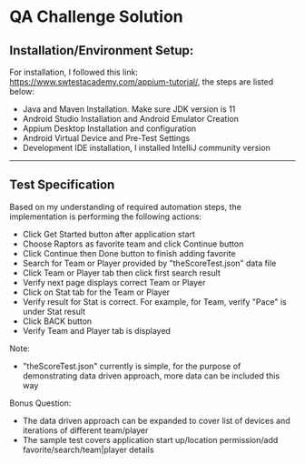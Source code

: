 # QA Challenge Solution

## Installation/Environment Setup:

For installation, I followed this link: https://www.swtestacademy.com/appium-tutorial/, the steps are listed below:
* Java and Maven Installation. Make sure JDK version is 11
* Android Studio Installation and Android Emulator Creation
* Appium Desktop Installation and configuration
* Android Virtual Device and Pre-Test Settings
* Development IDE installation, I installed IntelliJ community version

----------------------------------------------
## Test Specification
Based on my understanding of required automation steps, the implementation is performing the following actions:
* Click Get Started button after application start
* Choose Raptors as favorite team and click Continue button
* Click Continue then Done button to finish adding favorite
* Search for Team or Player provided by "theScoreTest.json" data file
* Click Team or Player tab then click first search result
* Verify next page displays correct Team or Player
* Click on Stat tab for the Team or Player
* Verify result for Stat is correct. For example, for Team, verify "Pace" is under Stat result
* Click BACK button
* Verify Team and Player tab is displayed 

Note: 
* "theScoreTest.json" currently is simple, for the purpose of demonstrating data driven approach, more data can be included this way

Bonus Question:
* The data driven approach can be expanded to cover list of devices and iterations of different team/player
* The sample test covers application start up/location permission/add favorite/search/team|player details


